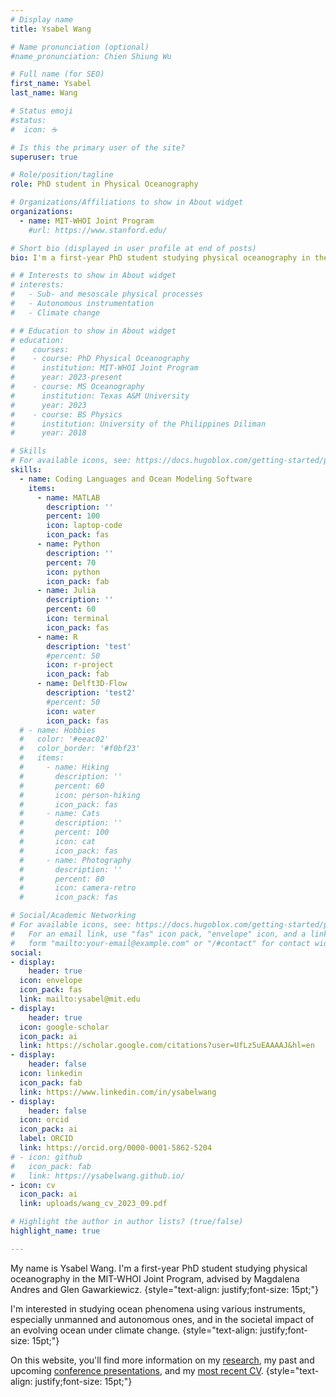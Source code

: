 ```yaml
---
# Display name
title: Ysabel Wang

# Name pronunciation (optional)
#name_pronunciation: Chien Shiung Wu

# Full name (for SEO)
first_name: Ysabel
last_name: Wang

# Status emoji
#status:
#  icon: ☕️

# Is this the primary user of the site?
superuser: true

# Role/position/tagline
role: PhD student in Physical Oceanography

# Organizations/Affiliations to show in About widget
organizations:
  - name: MIT-WHOI Joint Program
    #url: https://www.stanford.edu/

# Short bio (displayed in user profile at end of posts)
bio: I'm a first-year PhD student studying physical oceanography in the MIT-WHOI Joint Program. I'm interested in studying ocean phenomena using various instruments, especially unmanned and autonomous ones.

# # Interests to show in About widget
# interests:
#   - Sub- and mesoscale physical processes
#   - Autonomous instrumentation
#   - Climate change

# # Education to show in About widget
# education:
#    courses:
#    - course: PhD Physical Oceanography
#      institution: MIT-WHOI Joint Program
#      year: 2023-present
#    - course: MS Oceanography
#      institution: Texas A&M University
#      year: 2023
#    - course: BS Physics
#      institution: University of the Philippines Diliman
#      year: 2018

# Skills
# For available icons, see: https://docs.hugoblox.com/getting-started/page-builder/#icons
skills:
  - name: Coding Languages and Ocean Modeling Software
    items:
      - name: MATLAB
        description: ''
        percent: 100
        icon: laptop-code
        icon_pack: fas
      - name: Python
        description: ''
        percent: 70
        icon: python
        icon_pack: fab
      - name: Julia
        description: ''
        percent: 60
        icon: terminal
        icon_pack: fas
      - name: R
        description: 'test'
        #percent: 50
        icon: r-project
        icon_pack: fab
      - name: Delft3D-Flow
        description: 'test2'
        #percent: 50
        icon: water
        icon_pack: fas
  # - name: Hobbies
  #   color: '#eeac02'
  #   color_border: '#f0bf23'
  #   items:
  #     - name: Hiking
  #       description: ''
  #       percent: 60
  #       icon: person-hiking
  #       icon_pack: fas
  #     - name: Cats
  #       description: ''
  #       percent: 100
  #       icon: cat
  #       icon_pack: fas
  #     - name: Photography
  #       description: ''
  #       percent: 80
  #       icon: camera-retro
  #       icon_pack: fas

# Social/Academic Networking
# For available icons, see: https://docs.hugoblox.com/getting-started/page-builder/#icons
#   For an email link, use "fas" icon pack, "envelope" icon, and a link in the
#   form "mailto:your-email@example.com" or "/#contact" for contact widget.
social:
- display:
    header: true
  icon: envelope
  icon_pack: fas
  link: mailto:ysabel@mit.edu
- display:
    header: true
  icon: google-scholar
  icon_pack: ai
  link: https://scholar.google.com/citations?user=UfLz5uEAAAAJ&hl=en
- display:
    header: false
  icon: linkedin
  icon_pack: fab
  link: https://www.linkedin.com/in/ysabelwang
- display:
    header: false
  icon: orcid
  icon_pack: ai
  label: ORCID
  link: https://orcid.org/0000-0001-5862-5204
# - icon: github
#   icon_pack: fab
#   link: https://ysabelwang.github.io/
- icon: cv
  icon_pack: ai
  link: uploads/wang_cv_2023_09.pdf

# Highlight the author in author lists? (true/false)
highlight_name: true

---
```


My name is Ysabel Wang. I'm a first-year PhD student studying physical oceanography in the MIT-WHOI Joint Program, advised by Magdalena Andres and Glen Gawarkiewicz.
{style="text-align: justify;font-size: 15pt;"} 

I'm interested in studying ocean phenomena using various instruments, especially unmanned and autonomous ones, and in the societal impact of an evolving ocean under climate change.
{style="text-align: justify;font-size: 15pt;"}

On this website, you'll find more information on my [research](#research), my past and upcoming [conference presentations](#conferences), and my [most recent CV](https://ysabelwang.github.io/uploads/wang_cv_2023_09.pdf).
{style="text-align: justify;font-size: 15pt;"}
